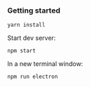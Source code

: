 ### Getting started

`yarn install`

Start dev server:

`npm start`

In a new terminal window:

`npm run electron`
